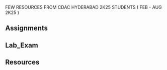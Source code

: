 FEW RESOURCES FROM CDAC HYDERABAD 2K25 STUDENTS ( FEB - AUG 2K25 )
## Assignments
## Lab_Exam 
## Resources
<!--
**DESD-HYD-CDAC-2k25/DESD-HYD-CDAC-2k25** is a ✨ _special_ ✨ repository because its `README.md` (this file) appears on your GitHub profile.

Here are some ideas to get you started:

- 🔭 I’m currently working on ...
- 🌱 I’m currently learning ...
- 👯 I’m looking to collaborate on ...
- 🤔 I’m looking for help with ...
- 💬 Ask me about ...
- 📫 How to reach me: ...
- 😄 Pronouns: ...
- ⚡ Fun fact: ...
-->
